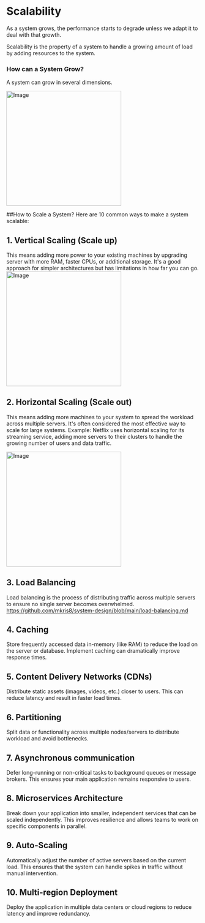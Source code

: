 Scalability
====
As a system grows, the performance starts to degrade unless we adapt it to deal with that growth.

Scalability is the property of a system to handle a growing amount of load by adding resources to the system.
### How can a System Grow?
A system can grow in several dimensions.

<img src="https://github.com/user-attachments/assets/83d7352b-772c-4e26-8e34-a98277b6bec7" alt="Image" width="300">

##How to Scale a System?
Here are 10 common ways to make a system scalable:
## 1. Vertical Scaling (Scale up)
This means adding more power to your existing machines by upgrading server with more RAM, faster CPUs, or additional storage. It's a good approach for simpler architectures but has limitations in how far you can go.
<img src="https://github.com/user-attachments/assets/47802a2f-bec0-4ab6-b796-c6ade811b6e7" alt="Image" width="300">

## 2. Horizontal Scaling (Scale out)
This means adding more machines to your system to spread the workload across multiple servers. It's often considered the most effective way to scale for large systems.
Example: Netflix uses horizontal scaling for its streaming service, adding more servers to their clusters to handle the growing number of users and data traffic.

<img src="https://github.com/user-attachments/assets/b12f45f7-c1d8-4abd-8e68-043790a4c900" alt="Image" width="300">

## 3. Load Balancing
Load balancing is the process of distributing traffic across multiple servers to ensure no single server becomes overwhelmed.
https://github.com/mkris8/system-design/blob/main/load-balancing.md

## 4. Caching
Store frequently accessed data in-memory (like RAM) to reduce the load on the server or database. Implement caching can dramatically improve response times.

## 5. Content Delivery Networks (CDNs)
Distribute static assets (images, videos, etc.) closer to users. This can reduce latency and result in faster load times.

## 6. Partitioning
Split data or functionality across multiple nodes/servers to distribute workload and avoid bottlenecks.

## 7. Asynchronous communication
Defer long-running or non-critical tasks to background queues or message brokers. This ensures your main application remains responsive to users.

## 8. Microservices Architecture
Break down your application into smaller, independent services that can be scaled independently. This improves resilience and allows teams to work on specific components in parallel.

## 9. Auto-Scaling
Automatically adjust the number of active servers based on the current load. This ensures that the system can handle spikes in traffic without manual intervention.

## 10. Multi-region Deployment
Deploy the application in multiple data centers or cloud regions to reduce latency and improve redundancy.








